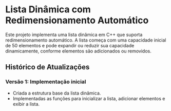 # Lista Dinâmica com Redimensionamento Automático

Este projeto implementa uma lista dinâmica em C++ que suporta redimensionamento automático. A lista começa com uma capacidade inicial de 50 elementos e pode expandir ou reduzir sua capacidade dinamicamente, conforme elementos são adicionados ou removidos.

## Histórico de Atualizações

### Versão 1: Implementação inicial
- Criada a estrutura base da lista dinâmica.
- Implementadas as funções para inicializar a lista, adicionar elementos e exibir a lista.
